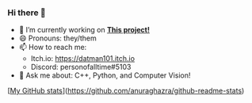 ### Hi there 👋

- 🔭 I’m currently working on [**This project!**](https://github.com/Datman101/Remote-View)
- 😄 Pronouns: they/them
- 📫 How to reach me:
  * Itch.io: https://datman101.itch.io
  * Discord: personofalltime#5103
- 💬 Ask me about:
      C++, Python, and Computer Vision!

[[My GitHub stats](https://github-readme-stats.vercel.app/api?username=personofalltime)](https://github.com/anuraghazra/github-readme-stats)


<!--
**Datman101/Datman101** is a ✨ _special_ ✨ repository because its `README.md` (this file) appears on your GitHub profile.

Here are some ideas to get you started:

- 🔭 I’m currently working on ...
- 🌱 I’m currently learning ...
- 👯 I’m looking to collaborate on ...
- 🤔 I’m looking for help with ...
- 💬 Ask me about ...
- 📫 How to reach me: ...
- 😄 Pronouns: ...
- ⚡ Fun fact: ...
-->
